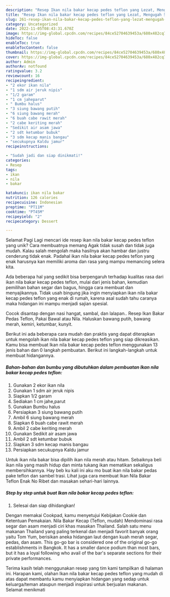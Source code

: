 ```yaml
---
description: "Resep Ikan nila bakar kecap pedes teflon yang Lezat, Mengugah Selera"
title: "Resep Ikan nila bakar kecap pedes teflon yang Lezat, Mengugah Selera"
slug: 261-resep-ikan-nila-bakar-kecap-pedes-teflon-yang-lezat-mengugah-selera
category: Uncategorized
date: 2022-11-05T08:43:31.670Z
image: https://img-global.cpcdn.com/recipes/84ce52704639453a/680x482cq70/ikan-nila-bakar-kecap-pedes-teflon-foto-resep-utama.jpg
hideToc: false
enableToc: true
enableTocContent: false
thumbnail: https://img-global.cpcdn.com/recipes/84ce52704639453a/680x482cq70/ikan-nila-bakar-kecap-pedes-teflon-foto-resep-utama.jpg
cover: https://img-global.cpcdn.com/recipes/84ce52704639453a/680x482cq70/ikan-nila-bakar-kecap-pedes-teflon-foto-resep-utama.jpg
author: Admin
authorAv: notfound
ratingvalue: 3.2
reviewcount: 16
recipeingredient:
- "2 ekor ikan nila"
- "1 sdm air jeruk nipis"
- "1/2 garam"
- "1 cm jaheparut"
- " Bumbu halus"
- "3 siung bawang putih"
- "6 siung bawang merah"
- "6 buah cabe rawit merah"
- "2 cabe keriting merah"
- "Sedikit air asam jawa"
- "2 sdt ketumbar bubuk"
- "3 sdm kecap manis bangau"
- "secukupnya Kaldu jamur"
recipeinstructions:

- "Sudah jadi dan siap dinikmati!"
categories:
- Resep
tags:
- ikan
- nila
- bakar

katakunci: ikan nila bakar 
nutrition: 126 calories
recipecuisine: Indonesian
preptime: "PT11M"
cooktime: "PT45M"
recipeyield: "2"
recipecategory: Dessert

---
```



Selamat Pagi Lagi mencari ide resep ikan nila bakar kecap pedes teflon yang unik? Cara membuatnya memang Agak tidak susah dan tidak juga mudah. Kalau salah mengolah maka hasilnya akan hambar dan justru cenderung tidak enak. Padahal ikan nila bakar kecap pedes teflon yang enak harusnya kan memiliki aroma dan rasa yang mampu memancing selera kita.


Ada beberapa hal yang sedikit bisa berpengaruh terhadap kualitas rasa dari ikan nila bakar kecap pedes teflon, mulai dari jenis bahan, kemudian pemilihan bahan segar dan bagus, hingga cara membuat dan menyajikannya. Tidak usah bingung jika ingin menyiapkan ikan nila bakar kecap pedes teflon yang enak di rumah, karena asal sudah tahu caranya maka hidangan ini mampu menjadi sajian spesial.

Cocok disantap dengan nasi hangat, sambal, dan lalapan.. Resep Ikan Bakar Pedas Teflon, Pakai Bawal atau Nila. Haluskan bawang putih, bawang merah, kemiri, ketumbar, kunyit.


Berikut ini ada beberapa cara mudah dan praktis yang dapat diterapkan untuk mengolah ikan nila bakar kecap pedes teflon yang siap dikreasikan. Kamu bisa membuat Ikan nila bakar kecap pedes teflon menggunakan 13 jenis bahan dan 0 langkah pembuatan. Berikut ini langkah-langkah untuk membuat hidangannya.

<!--inarticleads1-->

##### Bahan-bahan dan bumbu yang dibutuhkan dalam pembuatan Ikan nila bakar kecap pedes teflon:

1. Gunakan 2 ekor ikan nila
1. Gunakan 1 sdm air jeruk nipis
1. Siapkan 1/2 garam
1. Sediakan 1 cm jahe,parut
1. Gunakan  Bumbu halus
1. Persiapkan 3 siung bawang putih
1. Ambil 6 siung bawang merah
1. Siapkan 6 buah cabe rawit merah
1. Ambil 2 cabe keriting merah
1. Gunakan Sedikit air asam jawa
1. Ambil 2 sdt ketumbar bubuk
1. Siapkan 3 sdm kecap manis bangau
1. Persiapkan secukupnya Kaldu jamur


Untuk ikan nila bakar bisa dipilih ikan nila merah atau hitam. Sebaiknya beli ikan nila yang masih hidup dan minta tukang ikan mematikan sekaligus membersihkannya. Hay beb ku kali ini aku mo buat ikan nila bakar pedas pake teflon dan sambel trasi. Lihat juga cara membuat Ikan Nila Bakar Teflon Enak No Ribet dan masakan sehari-hari lainnya. 

<!--inarticleads2-->

##### Step by step untuk buat Ikan nila bakar kecap pedes teflon:


1. Selesai dan siap dihidangkan!

Dengan memakai Cookpad, kamu menyetujui Kebijakan Cookie dan Ketentuan Pemakaian. Nila Bakar Kecap (Teflon, mudah) Mendominasi rasa segar dan asam menjadi ciri khas masakan Thailand. Salah satu menu makanan Thailand yang paling terkenal dan menjadi favorit banyak orang yaitu Tom Yum, berisikan aneka hidangan laut dengan kuah merah segar, pedas, dan asam. This go-go bar is considered one of the original go-go establishments in Bangkok. It has a smaller dance podium than most bars, but it has a loyal following who avail of the bar&#39;s separate sections for their private performances. 

Terima kasih telah menggunakan resep yang tim kami tampilkan di halaman ini. Harapan kami, olahan Ikan nila bakar kecap pedes teflon yang mudah di atas dapat membantu kamu menyiapkan hidangan yang sedap untuk keluarga/teman ataupun menjadi inspirasi untuk berjualan makanan. Selamat menikmati
